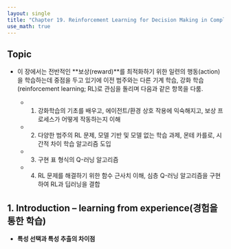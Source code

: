 ```yaml
---
layout: single
title: "Chapter 19. Reinforcement Learning for Decision Making in Complex Environments"
use_math: true
---
```


## Topic 

* 이 장에서는 전반적인 **보상(reward)**를 최적화하기 위한 일련의 행동(action)을 학습하는데 중점을 두고 있기에 이전 범주와는 다른 기계 학습, 강화 학습(reinforcement learning; RL)로 관심을 돌리며 다음과 같은 항목을 다룸.

    * 1) 강화학습의 기초를 배우고, 에이전트/환경 상호 작용에 익숙해지고, 보상 프로세스가 어떻게 작동하는지 이해
    * 2) 다양한 범주의 RL 문제, 모델 기반 및 모델 없는 학습 과제, 몬테 카를로, 시간적 차이 학습 알고리즘 도입
    * 3) 구현 표 형식의 Q-러닝 알고리즘
    * 4) RL 문제를 해결하기 위한 함수 근사치 이해, 심층 Q-러닝 알고리즘을 구현하여 RL과 딥러닝을 결합
    

## 1. Introduction – learning from experience(경험을 통한 학습)

* **특성 선택과 특성 추출의 차이점**
